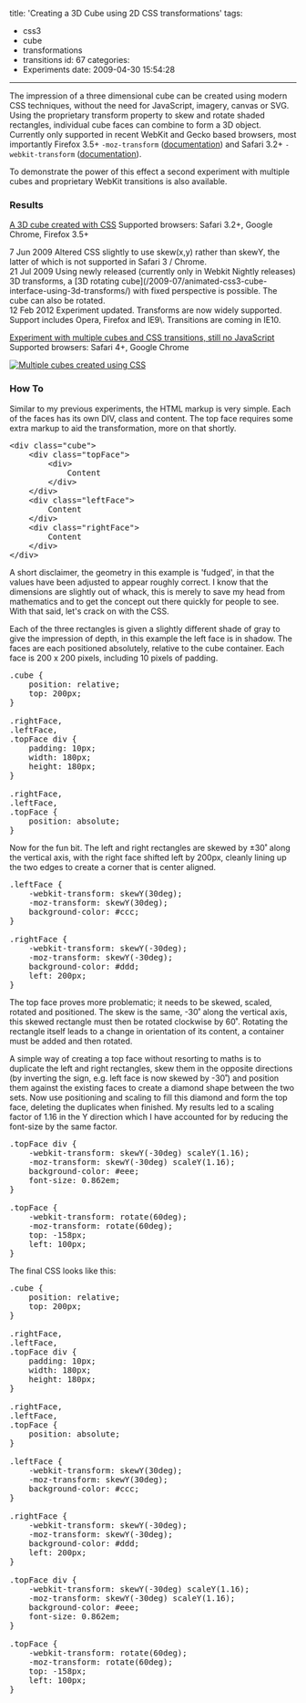 title: 'Creating a 3D Cube using 2D CSS transformations'
tags:
  - css3
  - cube
  - transformations
  - transitions
id: 67
categories:
  - Experiments
date: 2009-04-30 15:54:28
---

The impression of a three dimensional cube can be created using modern CSS techniques, without the need for JavaScript, imagery, canvas or SVG. Using the proprietary transform property to skew and rotate shaded rectangles, individual cube faces can combine to form a 3D object. Currently only supported in recent WebKit and Gecko based browsers, most importantly Firefox 3.5+ `-moz-transform` ([documentation](https://developer.mozilla.org/En/CSS/CSS_transform_functions)) and Safari 3.2+ `-webkit-transform` ([documentation](http://webkit.org/specs/CSSVisualEffects/CSSTransforms.html)).
<!--more-->

To demonstrate the power of this effect a second experiment with multiple cubes and proprietary WebKit transitions is also available.

### Results

[A 3D cube created with CSS](/experiments/cube/)
Supported browsers: Safari 3.2+, Google Chrome, Firefox 3.5+

<div class="edit">
<time datetime="2009-06-7">7 Jun 2009</time> Altered CSS slightly to use skew(x,y) rather than skewY, the latter of which is not supported in Safari 3 / Chrome.
</div>

<div class="edit">
<time datetime="2009-07-21">21 Jul 2009</time> Using newly released (currently only in Webkit Nightly releases) 3D transforms, a [3D rotating cube](/2009-07/animated-css3-cube-interface-using-3d-transforms/) with fixed perspective is possible. The cube can also be rotated.
</div>

<div class="edit">
<time datetime="2012-02-12">12 Feb 2012</time> Exper­i­ment updated. Transforms are now widely sup­ported. Support includes Opera, Fire­fox and IE9\. Transitions are coming in IE10.
</div>

[Experiment with multiple cubes and CSS transitions, still no JavaScript](/experiments/cube/multiCubes.html)
Supported browsers: Safari 4+, Google Chrome

[![Multiple cubes created using CSS](http://host.trivialbeing.org/up/small/multiple-cubes-css.png)](http://host.trivialbeing.org/up/multiple-cubes-css.png)

### How To

Similar to my previous experiments, the HTML markup is very simple. Each of the faces has its own DIV, class and content. The top face requires some extra markup to aid the transformation, more on that shortly.

<pre class="prettyprint">
&lt;div class=&quot;cube&quot;&gt;
	&lt;div class=&quot;topFace&quot;&gt;
		&lt;div&gt;
			Content
		&lt;/div&gt;
	&lt;/div&gt;
	&lt;div class=&quot;leftFace&quot;&gt;
		Content
	&lt;/div&gt;
	&lt;div class=&quot;rightFace&quot;&gt;
		Content
	&lt;/div&gt;
&lt;/div&gt;
</pre>

A short disclaimer, the geometry in this example is 'fudged', in that the values have been adjusted to appear roughly correct. I know that the dimensions are slightly out of whack, this is merely to save my head from mathematics and to get the concept out there quickly for people to see. With that said, let's crack on with the CSS.

Each of the three rectangles is given a slightly different shade of gray to give the impression of depth, in this example the left face is in shadow. The faces are each positioned absolutely, relative to the cube container. Each face is 200 x 200 pixels, including 10 pixels of padding.

<pre class="prettyprint">
.cube {
	position: relative;
	top: 200px;
}

.rightFace,
.leftFace,
.topFace div {
	padding: 10px;
	width: 180px;
	height: 180px;
}

.rightFace,
.leftFace,
.topFace {
	position: absolute;
}
</pre>

Now for the fun bit. The left and right rectangles are skewed by ±30˚ along the vertical axis, with the right face shifted left by 200px, cleanly lining up the two edges to create a corner that is center aligned.

<pre class='prettyprint'>
.leftFace {
	-webkit-transform: skewY(30deg);
	-moz-transform: skewY(30deg);
	background-color: #ccc;
}

.rightFace {
	-webkit-transform: skewY(-30deg);
	-moz-transform: skewY(-30deg);
	background-color: #ddd;
	left: 200px;
}
</pre>

The top face proves more problematic; it needs to be skewed, scaled, rotated and positioned. The skew is the same, -30˚ along the vertical axis, this skewed rectangle must then be rotated clockwise by 60˚. Rotating the rectangle itself leads to a change in orientation of its content, a container must be added and then rotated.

A simple way of creating a top face without resorting to maths is to duplicate the left and right rectangles, skew them in the opposite directions (by inverting the sign, e.g. left face is now skewed by -30˚) and position them against the existing faces to create a diamond shape between the two sets. Now use positioning and scaling to fill this diamond and form the top face, deleting the duplicates when finished. My results led to a scaling factor of 1.16 in the Y direction which I have accounted for by reducing the font-size by the same factor.

<pre class='prettyprint'>
.topFace div {
	-webkit-transform: skewY(-30deg) scaleY(1.16);
	-moz-transform: skewY(-30deg) scaleY(1.16);
	background-color: #eee;
	font-size: 0.862em;
}

.topFace {
	-webkit-transform: rotate(60deg);
	-moz-transform: rotate(60deg);
	top: -158px;
	left: 100px;
}
</pre>

The final CSS looks like this:

<pre class='prettyprint'>
.cube {
	position: relative;
	top: 200px;
}

.rightFace,
.leftFace,
.topFace div {
	padding: 10px;
	width: 180px;
	height: 180px;
}

.rightFace,
.leftFace,
.topFace {
	position: absolute;
}

.leftFace {
	-webkit-transform: skewY(30deg);
	-moz-transform: skewY(30deg);
	background-color: #ccc;
}

.rightFace {
	-webkit-transform: skewY(-30deg);
	-moz-transform: skewY(-30deg);
	background-color: #ddd;
	left: 200px;
}

.topFace div {
	-webkit-transform: skewY(-30deg) scaleY(1.16);
	-moz-transform: skewY(-30deg) scaleY(1.16);
	background-color: #eee;
	font-size: 0.862em;
}

.topFace {
	-webkit-transform: rotate(60deg);
	-moz-transform: rotate(60deg);
	top: -158px;
	left: 100px;
}
</pre>
